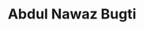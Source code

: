---
title: Abdul Nawaz Bugti
image: /img/abdul-nawaz-bugti.jpg
header_image: /img/abdul_nawaz_bugti_header.jpg
background: From Pakistan, 27 years old, Junior Developer at Squirro in Zurich.
---